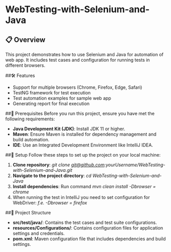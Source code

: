 # WebTesting-with-Selenium-and-Java

## 📋 Overview
This project demonstrates how to use Selenium and Java for automation of web app. It includes test cases and configuration for running tests in different browsers.

##🛠️ Features
- Support for multiple browsers (Chrome, Firefox, Edge, Safari)
- TestNG framework for test execution
- Test automation examples for sample web app
- Generating report for final execution

##🛑 Prerequisites
Before you run this project, ensure you have met the following requirements:
- **Java Development Kit (JDK)**: Install JDK 11 or higher.
- **Maven**: Ensure Maven is installed for dependency management and build automation.
- **IDE**: Use an Integrated Development Environment like IntelliJ IDEA.

##🚀 Setup
Follow these steps to set up the project on your local machine:
1. **Clone repository**: *git clone git@github.com:yourUsername/WebTesting-with-Selenium-and-Java.git*
2. **Navigate to the project directory**: *cd WebTesting-with-Selenium-and-Java*
3. **Install dependencies**: Run command *mvn clean install -Dbrowser = chrome*
4. When running the test in IntelliJ you need to set configuration for WebDriver: *f.e. -Dbrowser = firefox*

##📂 Project Structure
- **src/test/java/**: Contains the test cases and test suite configurations.
- **resources/Configurations/**: Contains configuration files for application settings and credentials.
- **pom.xml**: Maven configuration file that includes dependencies and build settings.